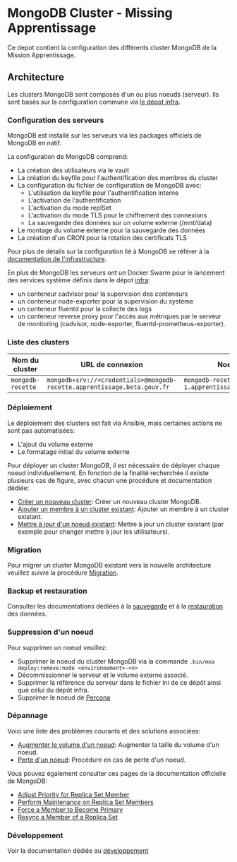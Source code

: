 # MongoDB Cluster - Missing Apprentissage

Ce depot contient la configuration des différents cluster MongoDB de la Mission Apprentissage. 

## Architecture

Les clusters MongoDB sont composés d'un ou plus noeuds (serveur). Ils sont basés sur la configuration commune via [le dépot infra](https://github.com/mission-apprentissage/infra).

### Configuration des serveurs

MongoDB est installé sur les serveurs via les packages officiels de MongoDB en natif.

La configuration de MongoDB comprend:
- La création des utilisateurs via le vault
- La création du keyfile pour l'authentification des membres du cluster
- La configuration du fichier de configuration de MongoDB avec:
  - L'utilisation du keyfile pour l'authentification interne
  - L'activation de l'authentification
  - L'activation du mode replSet
  - L'activation du mode TLS pour le chiffrement des connexions
  - La sauvegarde des données sur un volume externe (/mnt/data)
- Le montage du volume externe pour la sauvegarde des données
- La création d'un CRON pour la rotation des certificats TLS

Pour plus de détails sur la configuration lié à MongoDB se référer à la [documentation de l'infrastructure](./docs/infrastructure.md).

En plus de MongoDB les serveurs ont un Docker Swarm pour le lancement des services système définis dans le dépot [infra](https://github.com/mission-apprentissage/infra):
- un conteneur cadvisor pour la supervision des conteneurs
- un conteneur node-exporter pour la supervision du système
- un conteneur fluentd pour la collecte des logs
- un conteneur reverse proxy pour l'accès aux métriques par le serveur de monitoring (cadvisor, node-exporter, fluentd-prometheus-exporter).

### Liste des clusters
  
| Nom du cluster | URL de connexion | Noeud #1 | Noeud #2 | Noeud #3 |
| -------------- | ---------------- | -------- | -------- | -------- |
| `mongodb-recette` | `mongodb+srv://<credentials>@mongodb-recette.apprentissage.beta.gouv.fr` | `mongodb-recette-1.apprentissage.beta.gouv.fr` | `n/a` | `n/a` |

### Déploiement

Le déploiement des clusters est fait via Ansible, mais certaines actions ne sont pas automatisées:
- L'ajout du volume externe
- Le formatage initial du volume externe

Pour déployer un cluster MongoDB, il est nécessaire de déployer chaque noeud individuellement. En fonction de la finalité recherchée il exiiste plusieurs cas de figure, avec chacun une procédure et documentation dédiée:

- [Créer un nouveau cluster](./docs/deploy/initial.md): Créer un nouveau cluster MongoDB.
- [Ajouter un membre à un cluster existant](./docs/deploy/add_member.md): Ajouter un membre à un cluster existant.
- [Mettre à jour d'un noeud existant](./docs/deploy/update.md): Mettre à jour un cluster existant (par exemple pour changer mettre à jour les utilisateurs).

### Migration

Pour migrer un cluster MongoDB existant vers la nouvelle architecture veuillez suivre la procédure [Migration](./docs/deploy/migration.md).

### Backup et restauration

Consulter les documentations dédiées à la [sauvegarde](./docs/backup/backup.md) et à la [restauration](./docs/backup/restore.md) des données.

### Suppression d'un noeud

Pour supprimer un noeud veuillez:
- Supprimer le noeud du cluster MongoDB via la commande `.bin/mna deploy:remove:node <environnement>-<n>`
- Décommissionner le serveur et le volume externe associé.
- Supprimer la référence du serveur dans le fichier ini de ce dépôt ainsi que celui du dépôt infra.
- Supprimer le noeud de [Percona](https://percona.apprentissage.beta.gouv.fr)

### Dépannage

Voici une liste des problèmes courants et des solutions associées:
- [Augmenter le volume d'un noeud](./docs/troubleshooting/increase_volume.md): Augmenter la taille du volume d'un noeud.
- [Perte d'un noeud](./docs/troubleshooting/lost_node.md): Procédure en cas de perte d'un noeud.

Vous pouvez également consulter ces pages de la documentation officielle de MongoDB:

- [Adjust Priority for Replica Set Member](https://www.mongodb.com/docs/manual/tutorial/adjust-replica-set-member-priority/)
- [Perform Maintenance on Replica Set Members](https://www.mongodb.com/docs/manual/tutorial/perform-maintence-on-replica-set-members/)
- [Force a Member to Become Primary](https://www.mongodb.com/docs/manual/tutorial/force-member-to-be-primary/)
- [Resync a Member of a Replica Set](https://www.mongodb.com/docs/manual/tutorial/resync-replica-set-member/)

### Développement

Voir la documentation dédiée au [développement](./docs/developpement/developpement.md)
